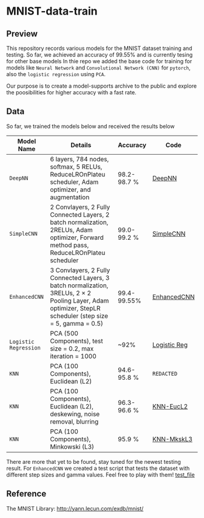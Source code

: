 # MNIST-data-train

## Preview
This repository records various models for the MNIST dataset training and testing. So far, we achieved an accuracy of 99.55% and is currently tesing for other base models
In thie repo we added the base code for training for models like `Neural Network` and `Convolutional Network (CNN)` for `pytorch`, also the `logistic regression` using `PCA`.

Our purpose is to create a model-supports archive to the public and explore the poosibilities for higher accuracy with a fast rate.

## Data
So far, we trained the models below and received the results below

| Model Name | Details | Accuracy | Code |
| -- | -- | -- | -- |
| `DeepNN` | 6 layers, 784 nodes, softmax, 5 RELUs, ReduceLROnPlateu scheduler, Adam optimizer, and augmentation | 98.2-98.7 % | [DeepNN](train_torch/mnist_train_torch_NN-deep.py) |
| `SimpleCNN` | 2 Convlayers, 2 Fully Connected Layers, 2 batch normalization, 2RELUs, Adam optimizer, Forward method pass, ReduceLROnPlateu scheduler | 99.0-99.2 % | [SimpleCNN](train_torch/mnist_train_torch_CNN-fast.py) |
| `EnhancedCNN` |  3 Convlayers, 2 Fully Connected Layers, 3 batch normalization, 3RELUs, 2 $\times$ 2 Pooling Layer, Adam optimizer, StepLR scheduler (step size = 5, gamma = 0.5) | 99.4-99.55% | [EnhancedCNN](train_torch/nmist_train_torch_CNN-deep.py) |
| `Logistic Regression` | PCA (500 Components), test size = 0.2, max iteration = 1000 | ~92% | [Logistic Reg](mnist_data_train.py) |
| `KNN` | PCA (100 Components), Euclidean (L2) | 94.6-95.8 % | `REDACTED` |
| `KNN` | PCA (100 Components), Euclidean (L2), deskewing, noise removal, blurring | 96.3-96.6 % | [KNN-EucL2](KNN/mnist_data_train_EucL2.py) |
| `KNN` | PCA (100 Components), Minkowski (L3) | 95.9 % | [KNN-MkskL3](KNN/mnist_data_train_MkskiL3.py) |

There are more that yet to be found, stay tuned for the newest testing result.
For `EnhancedCNN` we created a test script that tests the dataset with different step sizes and gamma values. Feel free to play with them! [test_file](mnist_data_test.py)

## Reference
The MNIST Library: http://yann.lecun.com/exdb/mnist/

